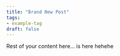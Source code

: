 ```yaml
---
title: "Brand New Post"
tags:
- example-tag
draft: false
---
```


Rest of your content here... is here hehehe